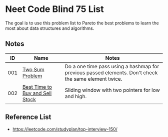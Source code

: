 # Neet Code Blind 75 List

The goal is to use this problem list to Pareto the best problems to learn the most about data structures and algorithms.

## Notes

| ID  | Name                                                                                                          | Notes                                                                                                |
| --- | ------------------------------------------------------------------------------------------------------------- | ---------------------------------------------------------------------------------------------------- |
| 001 | [Two Sum Problem](https://leetcode.com/problems/two-sum/)                                                     | Do a one time pass using a hashmap for previous passed elements. Don't check the same element twice. |
| 002 | [Best Time to Buy and Sell Stock](https://leetcode.com/problems/best-time-to-buy-and-sell-stock/description/) | Sliding window with two pointers for low and high.                                                   |

## Reference List

- https://leetcode.com/studyplan/top-interview-150/